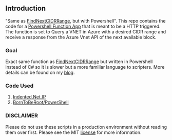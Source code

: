## Introduction

"Same as [FindNextCIDRRange](https://github.com/gamullen/FindNextCIDRRange), but with Powershell". This repo contains the code for a [Powershell Function App](https://learn.microsoft.com/en-us/azure/azure-functions/functions-reference-powershell?tabs=portal) that is meant to be a HTTP triggered. The function is set to Query a VNET in Azure with a desired CIDR range and receive a response from the Azure Vnet API of the next available block.

### Goal

Exact same function as [FindNextCIDRRange](https://github.com/gamullen/FindNextCIDRRange) but written in Powershell instead of C# so it is slower but a more familiar language to scripters. More details can be found on my [blog](https://automationadmin.com/2022/08/tf-get-next-subnet).

### Code Used

1. [Indented.Net.IP](https://github.com/indented-automation/Indented.Net.IP/)
2. [BornToBeRoot/PowerShell](https://github.com/BornToBeRoot/PowerShell/)

### DISCLAIMER 

Please do not use these scripts in a production environment without reading them over first. Please see the MIT [license](./LICENSE) for more information.